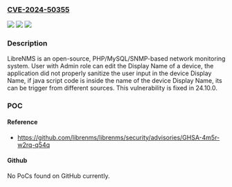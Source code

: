 ### [CVE-2024-50355](https://cve.mitre.org/cgi-bin/cvename.cgi?name=CVE-2024-50355)
![](https://img.shields.io/static/v1?label=Product&message=librenms&color=blue)
![](https://img.shields.io/static/v1?label=Version&message=%3D%20%3C%2024.10.0%20&color=brighgreen)
![](https://img.shields.io/static/v1?label=Vulnerability&message=CWE-79%3A%20Improper%20Neutralization%20of%20Input%20During%20Web%20Page%20Generation%20('Cross-site%20Scripting')&color=brighgreen)

### Description

LibreNMS is an open-source, PHP/MySQL/SNMP-based network monitoring system. User with Admin role can edit the Display Name of a device, the application did not properly sanitize the user input in the device Display Name, if java script code is inside the name of the device Display Name, its can be trigger from different sources. This vulnerability is fixed in 24.10.0.

### POC

#### Reference
- https://github.com/librenms/librenms/security/advisories/GHSA-4m5r-w2rq-q54q

#### Github
No PoCs found on GitHub currently.

